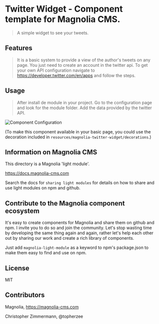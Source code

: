# Twitter Widget - Component template for Magnolia CMS.

> A simple widget to see your tweets.

## Features
> It is a basic system to provide a view of the author's tweets on any page. You just need to create an account in the twitter api.
> To get your own API configuration navigate to https://developer.twitter.com/en/apps and follow the steps.


## Usage
> After install de module in your project.
> Go to the configuration page and look for the module folder. Add the data provided by the twitter API.


![Component Configuration](_dev/imgs/config.png)

(To make this component available in your basic page, you could use the decoration included in `resources/magnolia-twitter-widget/decorations`.)


## Information on Magnolia CMS
This directory is a Magnolia 'light module'.

https://docs.magnolia-cms.com

Search the docs for `sharing light modules` for details on how to share and use light modules on npm and github.


## Contribute to the Magnolia component ecosystem
It's easy to create components for Magnolia and share them on github and npm. I invite you to do so and join the community. Let's stop wasting time by developing the same thing again and again, rather let's help each other out by sharing our work and create a rich library of components.

Just add `magnolia-light-module` as a keyword to npm's package.json to make them easy to find and use on npm.

## License

MIT

## Contributors

Magnolia, https://magnolia-cms.com

Christopher Zimmermann, @topherzee